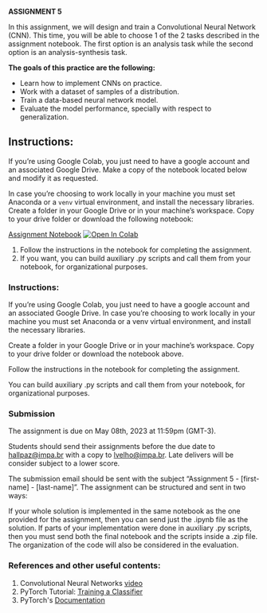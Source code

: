 **ASSIGNMENT 5**

In this assignment, we will design and train a Convolutional Neural Network (CNN). This time, you will be able to choose 1 of the 2 tasks described in the assignment notebook. The first option is an analysis task while the second option is an analysis-synthesis task.

**The goals of this practice are the following:**

* Learn how to implement CNNs on practice.
* Work with a dataset of samples of a distribution.
* Train a data-based neural network model.
* Evaluate the model performance, specially with respect to generalization.


## Instructions:
If you’re using Google Colab, you just need to have a google account and an associated Google Drive. Make a copy of the notebook located below and modify it as requested.

In case you’re choosing to work locally in your machine you must set Anaconda or a `venv` virtual environment, and install the necessary libraries. Create a folder in your Google Drive or in your machine’s workspace. Copy to your drive folder or download the following notebook:

[Assignment  Notebook](https://colab.research.google.com/github/hallpaz/3dsystems23/blob/main/assignments/lab5_cnn.ipynb)
<a href="https://colab.research.google.com/github/hallpaz/3dsystems23/blob/main/assignments/lab5_cnn.ipynb" target="_blank"><img src="https://colab.research.google.com/assets/colab-badge.svg" alt="Open In Colab"/></a>

1. Follow the instructions in the notebook for completing the assignment.
2. If you want, you can build auxiliary .py scripts and call them from your notebook, for organizational purposes.

### Instructions:

If you’re using Google Colab, you just need to have a google account and an associated Google Drive. In case you’re choosing to work locally in your machine you must set Anaconda or a venv virtual environment, and install the necessary libraries.

Create a folder in your Google Drive or in your machine’s workspace. Copy to your drive folder or download the notebook above.

Follow the instructions in the notebook for completing the assignment.

You can build auxiliary .py scripts and call them from your notebook, for organizational purposes.

### Submission 

The assignment is due on May 08th, 2023 at 11:59pm (GMT-3).

Students should send their assignments before the due date to hallpaz@impa.br with a copy to lvelho@impa.br. Late delivers will be consider subject to a lower score.

The submission email should be sent with the subject “Assignment 5 - [first-name] - [last-name]”. The assignment can be structured and sent in two ways:

If your whole solution is implemented in the same notebook as the one provided for the assignment, then you can send just the .ipynb file as the solution. If parts of your implementation were done in auxiliary .py scripts, then you must send both the final notebook and the scripts inside a .zip file. The organization of the code will also be considered in the evaluation.

### References and other useful contents:
1. Convolutional Neural Networks [video](https://youtu.be/RzVQ2Gk3IRM)
2. PyTorch Tutorial: [Training a Classifier](https://pytorch.org/tutorials/beginner/blitz/cifar10_tutorial.html)
3. PyTorch's [Documentation](https://pytorch.org/docs/stable/generated/torch.nn.ConvTranspose2d.html)
